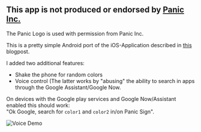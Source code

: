 ## This app is **not** produced or endorsed by <a href="https://panic.com">Panic Inc.</a>

The Panic Logo is used with permission from Panic Inc.

This is a pretty simple Android port of the iOS-Application described in [this](https://panic.com/blog/the-panic-sign/) blogpost.

I added two additional features:
 - Shake the phone for random colors
 - Voice control
(The latter works by "abusing" the ability to search in apps through the Google Assistant/Google Now.

On devices with the Google play services and Google Now/Assistant enabled this should work:  
"Ok Google, search for `color1` and `color2` in/on Panic Sign".

![Voice Demo](art/voice_demo.gif)
